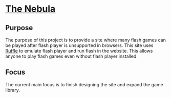 #                                                [The Nebula](https://corenebula.github.io)
## Purpose
The purpose of this project is to provide a site where many flash games can be played after flash player is unsupported in browsers. This site uses [Ruffle](https://github.com/ruffle-rs/ruffle) to emulate flash player and run flash in the website. This allows anyone to play flash games even without flash player installed.
## Focus
The current main focus is to finish designing the site and expand the game library.

